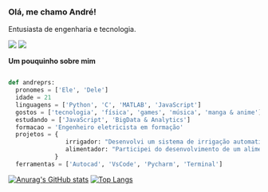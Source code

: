 ### Olá, me chamo André!

Entusiasta de engenharia e tecnologia.

<a href="https://www.linkedin.com/in/andreprs" target="_blank"><img src="https://img.shields.io/badge/-LinkedIn-%230077B5?style=for-the-badge&logo=linkedin&logoColor=white" target="_blank"></a>
<a href = "mailto:andreprasel@gmail.com"><img src="https://img.shields.io/badge/-Gmail-%23333?style=for-the-badge&logo=gmail&logoColor=white" target="_blank"></a>

**Um pouquinho sobre mim**

```python

def andreprs:
  pronomes = ['Ele', 'Dele']
  idade = 21
  linguagens = ['Python', 'C', 'MATLAB', 'JavaScript']
  gostos = ['tecnologia', 'física', 'games', 'música', 'manga & anime']
  estudando = ['JavaScript', 'BigData & Analytics']
  formacao = 'Engenheiro eletricista em formação'
  projetos = {
                irrigador: "Desenvolvi um sistema de irrigação automatizado com arduino"
                alimentador: "Participei do desenvolvimento de um alimentador de animais domésticos controlado através de aplicativo de celular"
             }
  ferramentas = ['Autocad', 'VsCode', 'Pycharm', 'Terminal']
```

[![Anurag's GitHub stats](https://github-readme-stats.vercel.app/api?username=andreprs&theme=tokyonight)](https://github.com/anuraghazra/github-readme-stats)
[![Top Langs](https://github-readme-stats.vercel.app/api/top-langs/?username=andreprs&theme=tokyonight)](https://github.com/anuraghazra/github-readme-stats)
